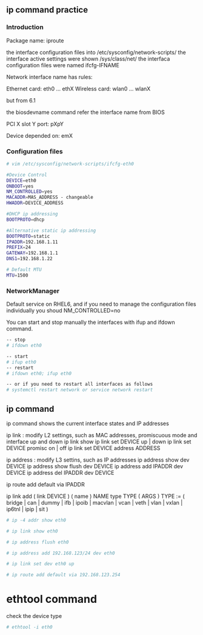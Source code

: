 ## ip command practice

### Introduction

Package name: iproute

the interface configuration files into /etc/sysconfig/network-scripts/
the interface active settings were shown /sys/class/net/
the interfaca configuration files were named ifcfg-IFNAME

Network interface name has rules:

Ethernet card: eth0 ... ethX
Wireless card: wlan0 ... wlanX

but from 6.1

the biosdevname command refer the interface name from BIOS

PCI X slot Y port: pXpY

Device depended on: emX

### Configuration files

```bash
# vim /etc/sysconfig/network-scripts/ifcfg-eth0

#Device Control
DEVICE=eth0
ONBOOT=yes
NM_CONTROLLED=yes
MACADDR=MAS_ADDRESS - changeable
HWADDR=DEVICE_ADDRESS

#DHCP ip addressing
BOOTPROTO=dhcp

#Alternative static ip addressing
BOOTPROTO=static
IPADDR=192.168.1.11
PREFIX=24
GATEWAY=192.168.1.1
DNS1=192.168.1.22

# Default MTU
MTU=1500
```

### NetworkManager

Default service on RHEL6, and if you need to manage the configuration files individually you shoud NM_CONTROLLED=no

You can start and stop manually the interfaces with ifup and ifdown command.

```bash
-- stop
# ifdown eth0

-- start
# ifup eth0
-- restart
# ifdown eth0; ifup eth0

-- or if you need to restart all interfaces as follows
# systemctl restart network or service network restart

```

## ip command

ip command shows the current interface states and IP addresses

ip link : modify L2 settings, such as MAC addresses, promiscuous mode and interface up and down
ip link show 
ip link set DEVICE up | down
ip link set DEVICE promisc on | off
ip link set DEVICE address ADDRESS

ip address : modify L3 settins, such as IP addresses
ip address show dev DEVICE
ip address show flush dev DEVICE
ip address add IPADDR dev DEVICE
ip address del IPADDR dev DEVICE

ip route add default via IPADDR

ip link add ( link DEVICE ) ( name ) NAME type TYPE ( ARGS )
TYPE := ( bridge | can | dummy | ifb | ipoib | macvlan | vcan | veth | vlan | vxlan | ip6tnl | ipip | sit )

```bash
# ip -4 addr show eth0

# ip link show eth0

# ip address flush eth0

# ip address add 192.168.123/24 dev eth0

# ip link set dev eth0 up

# ip route add default via 192.168.123.254
```
# ethtool command

check the device type

```bash
# ethtool -i eth0
```
